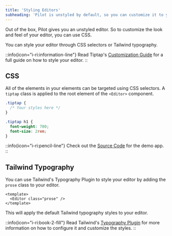 ```yaml
---
title: 'Styling Editors'
subheading: 'Pilot is unstyled by default, so you can customize it to your liking'
---
```


Out of the box, Pilot gives you an unstyled editor. So to customize the look and feel of your editor, you can use CSS.

You can style your editor through CSS selectors or Tailwind typography.

::info{icon="i-ri:information-line"}
Read Tiptap's [Customization Guide](https://tiptap.dev/docs/editor/getting-started/style-editor) for a full guide on how to style your editor.
::

## CSS

All of the elements in your elements can be targeted using CSS selectors. A `tiptap` class is applied to the root element of the `<Editor>` component.

```css
.tiptap {
  /* Your styles here */
}

.tiptap h1 {
  font-weight: 700;
  font-size: 2rem;
}
```

::info{icon="i-ri:pencil-line"}
Check out the [Source Code]() for the demo app.
::

## Tailwind Typography

You can use Tailwind's Typography Plugin to style your editor by adding the `prose` class to your editor.

```vue
<template>
  <Editor class="prose" />
</template>
```

This will apply the default Tailwind typography styles to your editor.

::info{icon="i-ri:book-2-fill"}
Read Tailwind's [Typography Plugin](https://tailwindcss.com/docs/typography-plugin) for more information on how to configure it and customize the styles.
::

